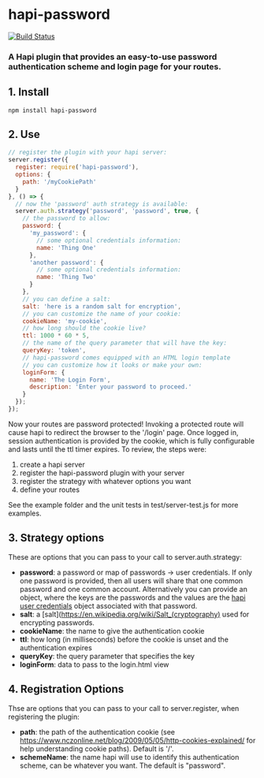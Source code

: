 # hapi-password  


[![Build Status](https://travis-ci.org/firstandthird/hapi-password.svg?branch=master)](https://travis-ci.org/firstandthird/hapi-password)


### A Hapi plugin that provides an easy-to-use password authentication scheme and login page for your routes.  


## 1. Install

```
npm install hapi-password
```

## 2. Use

```js
// register the plugin with your hapi server:
server.register({
  register: require('hapi-password'),
  options: {
    path: '/myCookiePath'
  }
}, () => {
  // now the 'password' auth strategy is available:
  server.auth.strategy('password', 'password', true, {
    // the password to allow:
    password: {
      'my_password': {
        // some optional credentials information:
        name: 'Thing One'
      },
      'another password': {
        // some optional credentials information:
        name: 'Thing Two'
      }
    },
    // you can define a salt:
    salt: 'here is a random salt for encryption',
    // you can customize the name of your cookie:
    cookieName: 'my-cookie',
    // how long should the cookie live?
    ttl: 1000 * 60 * 5,
    // the name of the query parameter that will have the key:
    queryKey: 'token',
    // hapi-password comes equipped with an HTML login template
    // you can customize how it looks or make your own:
    loginForm: {
      name: 'The Login Form',
      description: 'Enter your password to proceed.'
    }
  });
});
```

  Now your routes are password protected!  Invoking a protected route will cause hapi to redirect the browser to the '/login' page. Once logged in, session authentication is provided by the cookie, which is fully configurable and lasts until the ttl timer expires.
  To review, the steps were:
  1. create a hapi server
  2. register the hapi-password plugin with your server
  3. register the strategy with whatever options you want
  4. define your routes

   See the example folder and the unit tests in test/server-test.js for more examples.

## 3. Strategy options
  These are options that you can pass to your call to server.auth.strategy:

- __password__: a password or map of passwords -> user credentials. If only one password is provided, then all users will share that one common password and one common account. Alternatively you can provide an object, where the keys are the passwords and the values are the [hapi user credentials](http://hapijs.com/tutorials/auth#authenticate) object associated with that password.
- __salt__: a [salt](https://en.wikipedia.org/wiki/Salt_(cryptography) used for encrypting passwords.
- __cookieName__: the name to give the authentication cookie
- __ttl__: how long (in milliseconds) before the cookie is unset and the authentication expires
- __queryKey__: the query parameter that specifies the key
- __loginForm__: data to pass to the login.html view

## 4. Registration Options

  Thse are options that you can pass to your call to server.register, when registering the plugin:
- __path__: the path of the authentication cookie (see https://www.nczonline.net/blog/2009/05/05/http-cookies-explained/ for help understanding cookie paths).  Default is '/'.
- __schemeName__: the name hapi will use to identify this authentication scheme, can be whatever you want.  The default is "password".
